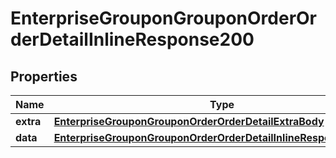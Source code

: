 # EnterpriseGrouponGrouponOrderOrderDetailInlineResponse200

## Properties
Name | Type | Description | Notes
------------ | ------------- | ------------- | -------------
**extra** | [**EnterpriseGrouponGrouponOrderOrderDetailExtraBody**](EnterpriseGrouponGrouponOrderOrderDetailExtraBody.md) |  |  [optional]
**data** | [**EnterpriseGrouponGrouponOrderOrderDetailInlineResponse200Data**](EnterpriseGrouponGrouponOrderOrderDetailInlineResponse200Data.md) |  |  [optional]
